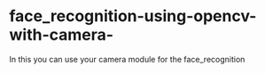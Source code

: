 # face_recognition-using-opencv-with-camera-
In this you can use your camera module for the face_recognition

